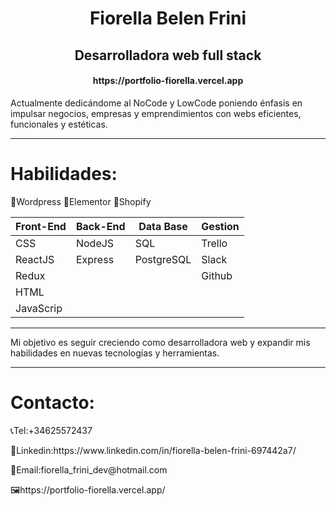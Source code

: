 <h1 align="center"> Fiorella Belen Frini </h1>

<h2 align="center">
Desarrolladora web full stack
</h2>

<h4 align="center">https://portfolio-fiorella.vercel.app </h4>

Actualmente dedicándome al NoCode y LowCode poniendo énfasis en impulsar negocios, empresas y emprendimientos con webs eficientes, funcionales y estéticas.

<hr></hr>
<h1>Habilidades:</h1>

📍Wordpress
📍Elementor
📍Shopify
 
<!-- 📍Web Technologies: NodeJS, CSS, HTML. -->
<!-- 📍Framework/ Libraries: ReactJS, Redux, Express. -->
<!-- 📍Database: PostgreSQL, Sequelize. -->
<!-- 📍Project Management: Trello, Slack. -->
<!-- 📍Version control: Git, Github. -->

| Front-End | Back-End | Data Base |  Gestion  |
| --------- | -------- | --------- | --------- |
| CSS       | NodeJS   | SQL       |  Trello   | 
| ReactJS   | Express  | PostgreSQL|  Slack    |
| Redux     |          |           |  Github   |
| HTML      |          |           |           |
| JavaScrip |          |           |           |

<hr></hr>

Mi objetivo es seguir creciendo como desarrolladora web y expandir mis habilidades en nuevas tecnologías y herramientas.

<hr></hr>


 <h1>Contacto:</h1>
<p>📞Tel:+34625572437</p>
<p>📢Linkedin:https://www.linkedin.com/in/fiorella-belen-frini-697442a7/</p>
<p>📑Email:fiorella_frini_dev@hotmail.com</p>
<P>🖼https://portfolio-fiorella.vercel.app/</p>
